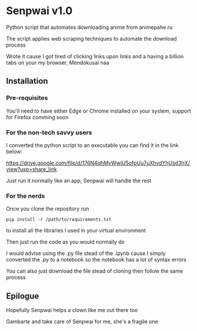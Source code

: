 # Senpwai v1.0

Python script that automates downloading anime from animepahe.ru

The script applies web scraping techniques to automate the download process

Wrote it cause I got tired of clicking links upon links and a having a billion tabs on your my browser, Mendokusai naa


## Installation

### Pre-requisites

You'll need to have either Edge or Chrome installed on your system, support for Firefox comming soon

### For the non-tech savvy users

I converted the python script to an executable you can find it in the link below:

https://drive.google.com/file/d/176N4qhMvWwiU5ofpUu7uXhvdYhUsd3hX/view?usp=share_link

Just run it normally like an app, Senpwai will handle the rest



### For the nerds

Once you clone the repository run 

```pip install -r /path/to/requirements.txt```

to install all the libraries I used in your virtual environment

Then just run the code as you would normally do

I would advise using the .py file stead of the .ipynb cause I simply converted the .py to a notebook so the notebook has a lot of syntax errors

You can also just download the file stead of cloning then follow the same process


## Epilogue
Hopefully Senpwai helps a clown like me out there too

Gambarte and take care of Senpwai for me, she's a fragile one
